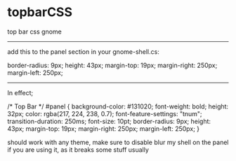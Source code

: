 # topbarCSS
top bar css gnome 
_______________________________________________________________________________
add this to the panel section in your gnome-shell.cs:

border-radius: 9px;
  height: 43px;
  margin-top: 19px;
  margin-right: 250px;
  margin-left: 250px;
  
  
  _____________________________________________________________________________
In effect;

/* Top Bar */
#panel {
  background-color: #131020;
  font-weight: bold;
  height: 32px;
  color: rgba(217, 224, 238, 0.7);
  font-feature-settings: "tnum";
  transition-duration: 250ms;
  font-size: 10pt;
  border-radius: 9px;
  height: 43px;
  margin-top: 19px;
  margin-right: 250px;
  margin-left: 250px;
}

should work with any theme, make sure to disable blur my shell on the panel if you are using it, as it breaks some stuff usually
